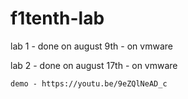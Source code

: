 # f1tenth-lab

lab 1 - done on august 9th - on vmware

lab 2 - done on august 17th - on vmware 

    demo - https://youtu.be/9eZQlNeAD_c

